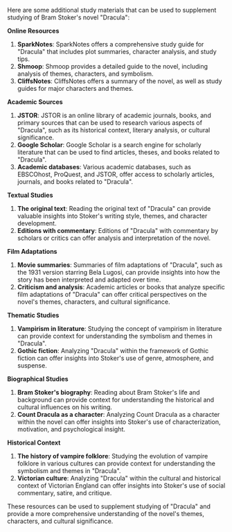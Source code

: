 Here are some additional study materials that can be used to supplement studying of Bram Stoker's novel "Dracula":

**Online Resources**

1. **SparkNotes**: SparkNotes offers a comprehensive study guide for "Dracula" that includes plot summaries, character analysis, and study tips.
2. **Shmoop**: Shmoop provides a detailed guide to the novel, including analysis of themes, characters, and symbolism.
3. **CliffsNotes**: CliffsNotes offers a summary of the novel, as well as study guides for major characters and themes.

**Academic Sources**

1. **JSTOR**: JSTOR is an online library of academic journals, books, and primary sources that can be used to research various aspects of "Dracula", such as its historical context, literary analysis, or cultural significance.
2. **Google Scholar**: Google Scholar is a search engine for scholarly literature that can be used to find articles, theses, and books related to "Dracula".
3. **Academic databases**: Various academic databases, such as EBSCOhost, ProQuest, and JSTOR, offer access to scholarly articles, journals, and books related to "Dracula".

**Textual Studies**

1. **The original text**: Reading the original text of "Dracula" can provide valuable insights into Stoker's writing style, themes, and character development.
2. **Editions with commentary**: Editions of "Dracula" with commentary by scholars or critics can offer analysis and interpretation of the novel.

**Film Adaptations**

1. **Movie summaries**: Summaries of film adaptations of "Dracula", such as the 1931 version starring Bela Lugosi, can provide insights into how the story has been interpreted and adapted over time.
2. **Criticism and analysis**: Academic articles or books that analyze specific film adaptations of "Dracula" can offer critical perspectives on the novel's themes, characters, and cultural significance.

**Thematic Studies**

1. **Vampirism in literature**: Studying the concept of vampirism in literature can provide context for understanding the symbolism and themes in "Dracula".
2. **Gothic fiction**: Analyzing "Dracula" within the framework of Gothic fiction can offer insights into Stoker's use of genre, atmosphere, and suspense.

**Biographical Studies**

1. **Bram Stoker's biography**: Reading about Bram Stoker's life and background can provide context for understanding the historical and cultural influences on his writing.
2. **Count Dracula as a character**: Analyzing Count Dracula as a character within the novel can offer insights into Stoker's use of characterization, motivation, and psychological insight.

**Historical Context**

1. **The history of vampire folklore**: Studying the evolution of vampire folklore in various cultures can provide context for understanding the symbolism and themes in "Dracula".
2. **Victorian culture**: Analyzing "Dracula" within the cultural and historical context of Victorian England can offer insights into Stoker's use of social commentary, satire, and critique.

These resources can be used to supplement studying of "Dracula" and provide a more comprehensive understanding of the novel's themes, characters, and cultural significance.